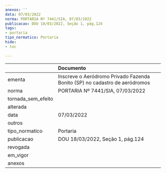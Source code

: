 ```yaml
---
anexos: ''
data: 07/03/2022
norma: PORTARIA Nº 7441/SIA, 07/03/2022
publicacao: DOU 18/03/2022, Seção 1, pág.124
tags:
- portaria
tipo_normatico: Portaria
hide: 
- toc 
 
---
```


|                    | Documento                                                                  |
|:-------------------|:---------------------------------------------------------------------------|
| ementa             | Inscreve o Aeródromo Privado Fazenda Bonito (SP) no cadastro de aeródromos |
| norma              | PORTARIA Nº 7441/SIA, 07/03/2022                                           |
| tornada_sem_efeito |                                                                            |
| alterada           |                                                                            |
| data               | 07/03/2022                                                                 |
| outros             |                                                                            |
| tipo_normatico     | Portaria                                                                   |
| publicacao         | DOU 18/03/2022, Seção 1, pág.124                                           |
| revogada           |                                                                            |
| em_vigor           |                                                                            |
| anexos             |                                                                            |